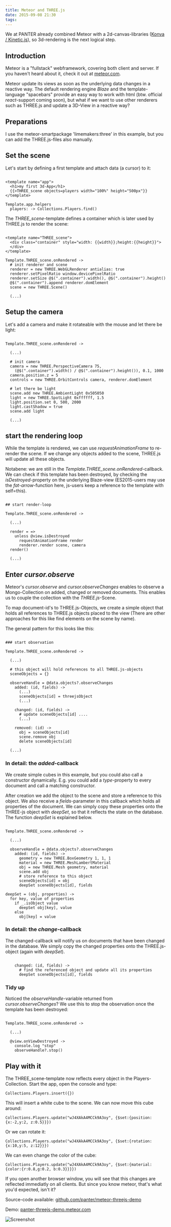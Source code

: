 ```yaml
---
title: Meteor and THREE.js
date: 2015-09-08 21:30
tags:
---
```


We at PANTER already combined Meteor with a 2d-canvas-libraries ([Konva / Kinetic.js](https://github.com/konvajs/konva)), so 3d-rendering is the next logical step.

## Introduction

Meteor is a "fullstack" webframework, covering both client and server. If you haven't heard about it, check it out at [meteor.com](https://www.meteor.com/).

Meteor update its views as soon as the underlying data changes in a reactive way. The default rendering engine *Blaze* and the template-language "spacebars" provide an easy way to work with html (btw. official *react*-support coming soon), but what if we want to use other renderers such as THREE.js and update a 3D-View in a reactive way?

## Preparations

I use the meteor-smartpackage 'limemakers:three' in this example, but you can add the THREE.js-files also manually.

## Set the scene

Let's start by defining a first template and attach data (a cursor) to it:

~~~

<template name="app">
  <h1>my first 3d-App</h1>
  {{>THREE_scene objects=players width="100%" height="500px"}}
</template>

Template.app.helpers
  players: -> Collections.Players.find()

~~~

The *THREE_scene*-template defines a container which is later used by THREE.js to render the scene:

~~~

<template name="THREE_scene">
  <div class="container" style="width: {{width}};height:{{height}}">
  </div>
</template>

Template.THREE_scene.onRendered ->
  # init renderer and scene
  renderer = new THREE.WebGLRenderer antialias: true
  renderer.setPixelRatio window.devicePixelRatio
  renderer.setSize @$(".container").width(), @$(".container").height()
  @$(".container").append renderer.domElement
  scene = new THREE.Scene()

  (...)

~~~

## Setup the camera

Let's add a camera and make it rotateable with the mouse and let there be light:

~~~

Template.THREE_scene.onRendered ->

  (...)

  # init camera
  camera = new THREE.PerspectiveCamera 75,
    (@$(".container").width() / @$(".container").height()), 0.1, 1000
  camera.position.z = 5
  controls = new THREE.OrbitControls camera, renderer.domElement

  # let there be light
  scene.add new THREE.AmbientLight 0x505050
  light = new THREE.SpotLight 0xffffff, 1.5
  light.position.set 0, 500, 2000
  light.castShadow = true
  scene.add light

  (...)

~~~

## start the rendering loop

While the template is rendered, we can use *requestAnimationFrame* to re-render the scene. If we change any objects added to the scene, THREE.js will update all these objects.

Notabene: we are still in the *Template.THREE_scene.onRendered*-callback. We can check if this template has been destroyed, by checking the *isDestroyed*-property on the underlying Blaze-view (ES2015-users may use the *fat-arrow*-function here, js-users keep a reference to the template with self=this).

~~~

## start render-loop

Template.THREE_scene.onRendered ->

  (...)

  render = =>
    unless @view.isDestroyed
      requestAnimationFrame render
      renderer.render scene, camera
  render()

  (...)

~~~

## Enter *cursor.observe*

Meteor's *cursor.observe* and *cursor.observeChanges* enables to observe a Mongo-Collection on added, changed or removed documents. This enables us to couple the collection with the *THREE.js*-Scene.

To map document-id's to THREE.js-Objects, we create a simple object that holds all references to THREE.js objects placed to the view (There are other approaches for this like find elements on the scene by name).

The general pattern for this looks like this:

~~~

### start observation

Template.THREE_scene.onRendered ->

  (...)

  # this object will hold references to all THREE.js-objects
  sceneObjects = {}

  observeHandle = @data.objects?.observeChanges
    added: (id, fields) ->
      (...)
      sceneObjects[id] = threejsObject
      (...)

    changed: (id, fields) ->
      # update sceneObjects[id] ....
      (...)

    removed: (id) ->
      obj = sceneObjects[id]
      scene.remove obj
      delete sceneObjects[id]

  (...)

~~~

### In detail: the *added*-callback

We create simple cubes in this example, but you could also call a constructor dynamically. E.g. you could add a *type*-property to every document and call a matching constructor.

After creation we add the object to the scene and store a reference to this object. We also receive a *fields*-parameter in this callback which holds all properties of the document. We can simply copy these properties onto the THREE-js object with *deepSet*, so that it reflects the state on the database. The function *deepSet* is explained below.

~~~

Template.THREE_scene.onRendered ->

  (...)

  observeHandle = @data.objects?.observeChanges
    added: (id, fields) ->
      geometry = new THREE.BoxGeometry 1, 1, 1
      material = new THREE.MeshLambertMaterial
      obj = new THREE.Mesh geometry, material
      scene.add obj
      # store reference to this object
      sceneObjects[id] = obj
      deepSet sceneObjects[id], fields

deepSet = (obj, properties) ->
  for key, value of properties
    if _.isObject value
      deepSet obj[key], value
    else
      obj[key] = value

~~~

### In detail: the *change*-callback

The changed-callback will notify us on documents that have been changed in the database. We simply copy the changed properties onto the THREE.js-object (again with *deepSet*).

~~~

    changed: (id, fields) ->
      # find the referenced object and update all its properties
      deepSet sceneObjects[id], fields

~~~

### Tidy up

Noticed the *observeHandle*-variable returned from *cursor.observeChanges*? We use this to stop the observation once the template has been destroyed:

~~~

Template.THREE_scene.onRendered ->

  (...)

  @view.onViewDestroyed ->
    console.log "stop"
    observeHandle?.stop()

~~~

## Play with it

The THREE_scene-template now reflects every object in the Players-Collection. Start the app, open the console and type:

`Collections.Players.insert({})`

This will insert a white cube to the scene. We can now move this cube around:

`Collections.Players.update("wJ4XAkA4MCCk9A3oy", {$set:{position:{x:-2,y:2, z:0.5}}})`

Or we can rotate it:

`Collections.Players.update("wJ4XAkA4MCCk9A3oy", {$set:{rotation:{x:10,y:5, z:12}}})`

We can even change the color of the cube:

`Collections.Players.update("wJ4XAkA4MCCk9A3oy", {$set:{material:{color:{r:0.8,g:0.2, b:0.3}}}})`

If you open another browser window, you will see that this changes are reflected immediatly on all clients. But since you know meteor, that's what you'd expected, isn't it?

Source-code available: [github.com/panter/meteor-threejs-demo](https://github.com/panter/meteor-threejs-demo)

Demo: [panter-threejs-demo.meteor.com](http://panter-threejs-demo.meteor.com/)

![Screenshot](images/2015-09-08-meteor-and-three-js/screenshot.png)


